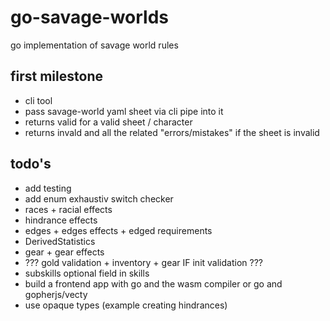 # go-savage-worlds
go implementation of savage world rules

## first milestone
- cli tool
- pass savage-world yaml sheet via cli pipe into it
- returns valid for a valid sheet / character
- returns invald and all the related "errors/mistakes" if the sheet is invalid

## todo's
- add testing
- add enum exhaustiv switch checker
- races + racial effects
- hindrance effects
- edges + edges effects + edged requirements
- DerivedStatistics
- gear + gear effects
- ??? gold validation + inventory + gear IF init validation ???
- subskills optional field in skills
- build a frontend app with go and the wasm compiler or go and gopherjs/vecty
- use opaque types (example creating hindrances)
